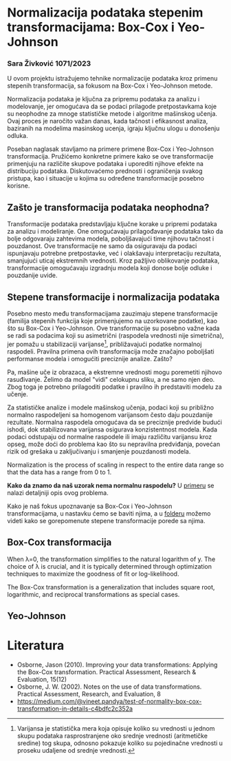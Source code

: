 # Normalizacija podataka stepenim transformacijama: Box-Cox  i Yeo-Johnson 

### Sara Živković 1071/2023

U ovom projektu istražujemo tehnike normalizacije podataka kroz primenu stepenih transformacija, sa fokusom na Box-Cox i Yeo-Johnson metode. 

Normalizacija podataka je ključna za pripremu podataka za analizu i modelovanje, jer omogućava da se podaci prilagode pretpostavkama koje su neophodne za mnoge statističke metode i algoritme mašinskog učenja. Ovaj proces je naročito važan danas, kada tačnost i efikasnost analiza, baziranih na modelima masinskog ucenja, igraju ključnu ulogu u donošenju odluka.

Poseban naglasak stavljamo na primere primene Box-Cox i Yeo-Johnson transformacija. Pružićemo konkretne primere kako se ove transformacije primenjuju na različite skupove podataka i uporediti njihove efekte na distribuciju podataka. Diskutovaćemo prednosti i ograničenja svakog pristupa, kao i situacije u kojima su određene transformacije posebno korisne.

## Zašto je transformacija podataka neophodna?
Transformacije podataka predstavljaju ključne korake u pripremi podataka za analizu i modeliranje. One omogućavaju prilagođavanje podataka tako da bolje odgovaraju zahtevima modela, poboljšavajući time njihovu tačnost i pouzdanost. Ove transformacije ne samo da osiguravaju da podaci ispunjavaju potrebne pretpostavke, već i olakšavaju interpretaciju rezultata, smanjujući uticaj ekstremnih vrednosti. Kroz pažljivo oblikovanje podataka, transformacije omogućavaju izgradnju modela koji donose bolje odluke i pouzdanije uvide.


## Stepene transformacije i normalizacija podataka
Posebno mesto među transformacijama zauzimaju stepene transformacije (familija stepenih funkcija koje primenjujemo na uzorkovane podatke), kao što su Box-Cox i Yeo-Johnson. Ove transformacije su posebno važne kada se radi sa podacima koji su asimetrični (raspodela vrednosti nije simetrična), jer pomažu u stabilizaciji varijanse[^1], približavajući podatke normalnoj raspodeli. Pravilna primena ovih transformacija može značajno poboljšati performanse modela i omogućiti preciznije analize. Zašto?  

Pa, mašine uče iz obrazaca, a ekstremne vrednosti mogu poremetiti njihovo rasuđivanje. Želimo da model "vidi" celokupnu sliku, a ne samo njen deo. Zbog toga je potrebno prilagoditi podatke i pravilno ih predstaviti modelu za učenje.


Za statističke analize i modele mašinskog učenja, podaci koji su približno normalno raspodeljeni sa homogenom varijansom često daju pouzdanije rezultate. Normalna raspodela omogućava da se preciznije predvide budući ishodi, dok stabilizovana varijansa osigurava konzistentnost modela. Kada podaci odstupaju od normalne raspodele ili imaju različitu varijansu kroz opseg, može doći do problema kao što su nepravilna predviđanja, povećan rizik od grešaka u zaključivanju i smanjenje pouzdanosti modela. 

Normalization is the process of scaling in respect to the entire data range so that the data has a range from 0 to 1.

[^1]: Varijansa je statistička mera koja opisuje koliko su vrednosti u jednom skupu podataka rasprostranjene oko srednje vrednosti (aritmetičke sredine) tog skupa, odnosno pokazuje koliko su pojedinačne vrednosti u proseku udaljene od srednje vrednosti.

**Kako da znamo da naš uzorak nema normalnu raspodelu?** U [primeru](01_box-cox_exponential_beta.ipynb) se nalazi detaljniji opis ovog problema.


Kako je naš fokus upoznavanje sa Box-Cox i Yeo-Johnson  transformacijama, u nastavku ćemo se baviti njima, a u [folderu](./02_data_transformations/) možemo videti kako se gorepomenute stepene transformacije porede sa njima.

## Box-Cox transformacija
When λ=0, the transformation simplifies to the natural logarithm of y. The choice of λ is crucial, and it is typically determined through optimization techniques to maximize the goodness of fit or log-likelihood.

The Box-Cox transformation is a generalization that includes square root, logarithmic, and reciprocal transformations as special cases.

## Yeo-Johnson


# Literatura
- Osborne, Jason (2010). Improving your data transformations: Applying the Box-Cox transformation. Practical
Assessment, Research & Evaluation, 15(12)
- Osborne, J. W. (2002). Notes on the use of data transformations. Practical Assessment, Research, and Evaluation, 8
- https://medium.com/@vineet.pandya/test-of-normality-box-cox-transformation-in-details-c4bdfc2c352a